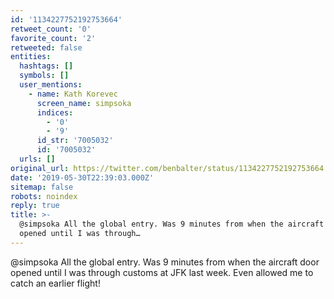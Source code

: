 ```yaml
---
id: '1134227752192753664'
retweet_count: '0'
favorite_count: '2'
retweeted: false
entities:
  hashtags: []
  symbols: []
  user_mentions:
    - name: Kath Korevec
      screen_name: simpsoka
      indices:
        - '0'
        - '9'
      id_str: '7005032'
      id: '7005032'
  urls: []
original_url: https://twitter.com/benbalter/status/1134227752192753664
date: '2019-05-30T22:39:03.000Z'
sitemap: false
robots: noindex
reply: true
title: >-
  @simpsoka All the global entry. Was 9 minutes from when the aircraft door
  opened until I was through…
---
```


@simpsoka All the global entry. Was 9 minutes from when the aircraft door opened until I was through customs at JFK last week. Even allowed me to catch an earlier flight!